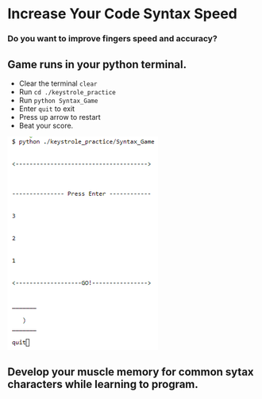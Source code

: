 # Increase Your Code Syntax Speed

### Do you want to improve fingers speed and accuracy?

## Game runs in your python terminal.
- Clear the terminal `clear`
- Run `cd ./keystrole_practice`
- Run `python Syntax_Game`
- Enter `quit` to exit
- Press up arrow to restart
- Beat your score.


![Happy Syntax](terminal_game.png)


 
## Develop your muscle memory for common sytax characters while learning to program.

